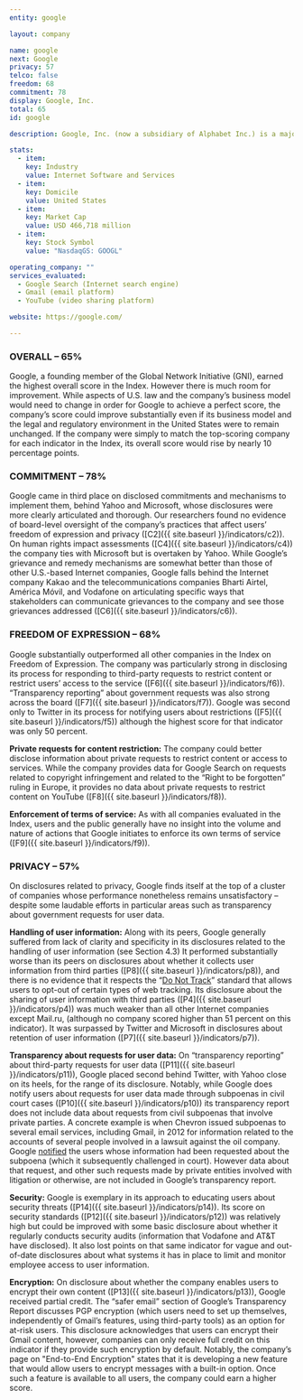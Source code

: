 ```yaml
---
entity: google

layout: company

name: google
next: Google
privacy: 57
telco: false
freedom: 68
commitment: 78
display: Google, Inc.
total: 65
id: google

description: Google, Inc. (now a subsidiary of Alphabet Inc.) is a major global technology company that develops a range of products and services that facilitate discovery and management of information. Alongside its significant suite of consumer applications and devices, Google also provides advertising services, which account for a significant majority of its revenues. It primarily delivers services via the Internet, and it has also expanded into consumer hardware products.

stats:
  - item:
    key: Industry
    value: Internet Software and Services
  - item:
    key: Domicile
    value: United States
  - item:
    key: Market Cap
    value: USD 466,718 million
  - item:
    key: Stock Symbol
    value: "NasdaqGS: GOOGL"

operating_company: ""
services_evaluated:
  - Google Search (Internet search engine)
  - Gmail (email platform)
  - YouTube (video sharing platform)

website: https://google.com/

---
```


### OVERALL – 65%

Google, a founding member of the Global Network Initiative (GNI), earned the highest overall score in the Index. However there is much room for improvement. While aspects of U.S. law and the company’s business model would need to change in order for Google to achieve a perfect score, the company’s score could improve substantially even if its business model and the legal and regulatory environment in the United States were to remain unchanged. If the company were simply to match the top-scoring company for each indicator in the Index, its overall score would rise by nearly 10 percentage points.

### COMMITMENT – 78%

Google came in third place on disclosed commitments and mechanisms to implement them, behind Yahoo and Microsoft, whose disclosures were more clearly articulated and thorough. Our researchers found no evidence of board-level oversight of the company’s practices that affect users’ freedom of expression and privacy ([C2]({{ site.baseurl }}/indicators/c2)). On human rights impact assessments ([C4]({{ site.baseurl }}/indicators/c4)) the company ties with Microsoft but is overtaken by Yahoo. While Google’s grievance and remedy mechanisms are somewhat better than those of other U.S.-based Internet companies, Google falls behind the Internet company Kakao and the telecommunications companies Bharti Airtel, América Móvil, and Vodafone on articulating specific ways that stakeholders can communicate grievances to the company and see those grievances addressed ([C6]({{ site.baseurl }}/indicators/c6)).


### FREEDOM OF EXPRESSION – 68%

Google substantially outperformed all other companies in the Index on Freedom of Expression. The company was particularly strong in disclosing its process for responding to third-party requests to restrict content or restrict users’ access to the service ([F6]({{ site.baseurl }}/indicators/f6)). “Transparency reporting” about government requests was also strong across the board ([F7]({{ site.baseurl }}/indicators/f7)). Google was second only to Twitter in its process for notifying users about restrictions ([F5]({{ site.baseurl }}/indicators/f5)) although the highest score for that indicator was only 50 percent.

**Private requests for content restriction:** The company could better disclose information about private requests to restrict content or access to services. While the company provides data for Google Search on requests related to copyright infringement and related to the “Right to be forgotten” ruling in Europe, it provides no data about private requests to restrict content on YouTube ([F8]({{ site.baseurl }}/indicators/f8)).

**Enforcement of terms of service:** As with all companies evaluated in the Index, users and the public generally have no insight into the volume and nature of actions that Google initiates to enforce its own terms of service ([F9]({{ site.baseurl }}/indicators/f9)).


### PRIVACY – 57%

On disclosures related to privacy, Google finds itself at the top of a cluster of companies whose performance nonetheless remains unsatisfactory – despite some laudable efforts in particular areas such as transparency about government requests for user data.

**Handling of user information:** Along with its peers, Google generally suffered from lack of clarity and specificity in its disclosures related to the handling of user information (see Section 4.3) It performed substantially worse than its peers on disclosures about whether it collects user information from third parties ([P8]({{ site.baseurl }}/indicators/p8)), and there is no evidence that it respects the “[Do Not Track](http://donottrack.us/)” standard that allows users to opt-out of certain types of web tracking. Its disclosure about the sharing of user information with third parties ([P4]({{ site.baseurl }}/indicators/p4)) was much weaker than all other Internet companies except Mail.ru, (although no company scored higher than 51 percent on this indicator). It was surpassed by Twitter and Microsoft in disclosures about retention of user information ([P7]({{ site.baseurl }}/indicators/p7)).

**Transparency about requests for user data:** On “transparency reporting” about third-party requests for user data ([P11]({{ site.baseurl }}/indicators/p11)), Google placed second behind Twitter, with Yahoo close on its heels, for the range of its disclosure. Notably, while Google does notify users about requests for user data made through subpoenas in civil court cases ([P10]({{ site.baseurl }}/indicators/p10)) its transparency report does not include data about requests from civil subpoenas that involve private parties. A concrete example is when Chevron issued subpoenas to several email services, including Gmail, in 2012 for information related to the accounts of several people involved in a lawsuit against the oil company. Google [notified](http://www.cnet.com/news/chevron-targets-google-yahoo-microsoft-e-mail-accounts/) the users whose information had been requested about the subpoena (which it subsequently challenged in court). However data about that request, and other such requests made by private entities involved with litigation or otherwise, are not included in Google’s transparency report.

**Security:** Google is exemplary in its approach to educating users about security threats ([P14]({{ site.baseurl }}/indicators/p14)). Its score on security standards ([P12]({{ site.baseurl }}/indicators/p12)) was relatively high but could be improved with some basic disclosure about whether it regularly conducts security audits (information that Vodafone and AT&T have disclosed). It also lost points on that same indicator for vague and out-of-date disclosures about what systems it has in place to limit and monitor employee access to user information.

**Encryption:** On disclosure about whether the company enables users to encrypt their own content ([P13]({{ site.baseurl }}/indicators/p13)), Google received partial credit. The “safer email” section of Google’s Transparency Report discusses PGP encryption (which users need to set up themselves, independently of Gmail’s features, using third-party tools) as an option for at-risk users. This disclosure acknowledges that users can encrypt their Gmail content, however, companies can only receive full credit on this indicator if they provide such encryption by default. Notably, the company’s page on "End-to-End Encryption" states that it is developing a new feature that would allow users to encrypt messages with a built-in option. Once such a feature is available to all users, the company could earn a higher score.
